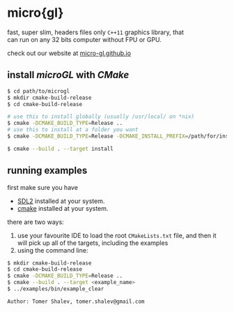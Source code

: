 # micro{gl}

fast, super slim, headers files only `C++11` graphics library, that  
can run on any 32 bits computer without FPU or GPU.

check out our website at [micro-gl.github.io](micro-gl.github.io)

## install *microGL* with *CMake*

```bash
$ cd path/to/microgl
$ mkdir cmake-build-release
$ cd cmake-build-release

# use this to install globally (usually /usr/local/ on *nix)
$ cmake -DCMAKE_BUILD_TYPE=Release ..
# use this to install at a folder you want
$ cmake -DCMAKE_BUILD_TYPE=Release -DCMAKE_INSTALL_PREFIX=/path/for/install ..

$ cmake --build . --target install
```

## running examples
first make sure you have 
 - [SDL2](https://www.libsdl.org/) installed at your system.  
 - [cmake](https://cmake.org/download/) installed at your system.

there are two ways:
1. use your favourite IDE to load the root `CMakeLists.txt` file, and then it   
   will pick up all of the targets, including the examples
2. using the command line:
```bash
$ mkdir cmake-build-release
$ cd cmake-build-release
$ cmake -DCMAKE_BUILD_TYPE=Release ..
$ cmake --build . --target <example_name>
$ ../examples/bin/example_clear
```

```text
Author: Tomer Shalev, tomer.shalev@gmail.com
```